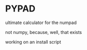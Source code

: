 
# PYPAD #

ultimate calculator for the numpad

not numpy, because, well, that exists

working on an install script


